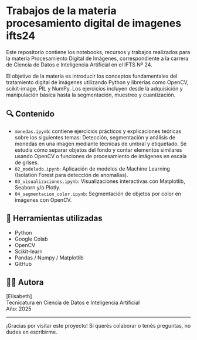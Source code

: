 # Trabajos de la materia procesamiento digital de imagenes ifts24

Este repositorio contiene los notebooks, recursos y trabajos realizados para la materia Procesamiento Digital de Imágenes, correspondiente a la carrera de Ciencia de Datos e Inteligencia Artificial en el IFTS Nº 24.

El objetivo de la materia es introducir los conceptos fundamentales del tratamiento digital de imágenes utilizando Python y librerías como OpenCV, scikit-image, PIL y NumPy. Los ejercicios incluyen desde la adquisición y manipulación básica hasta la segmentación, muestreo y cuantización.

## 🔍 Contenido

- `monedas.ipynb`: contiene ejercicios prácticos y explicaciones teóricas sobre los siguientes temas: Detección, segmentación y análisis de monedas en una imagen mediante técnicas de 
   umbral y etiquetado. Se estudia cómo separar objetos del fondo y contar elementos similares usando OpenCV o funciones de procesamiento de imágenes en escala de grises.
- `02_modelado.ipynb`: Aplicación de modelos de Machine Learning (Isolation Forest para detección de anomalías).
- `03_visualizaciones.ipynb`: Visualizaciones interactivas con Matplotlib, Seaborn y/o Plotly.
- `04_segmentacion_color.ipynb`: Segmentación de objetos por color en imágenes con OpenCV.

## 🧠 Herramientas utilizadas

- Python
- Google Colab
- OpenCV
- Scikit-learn
- Pandas / Numpy / Matplotlib
- GitHub


## 👩‍💻 Autora

[Elisabeth]  
Tecnicatura en Ciencia de Datos e Inteligencia Artificial  
Año: 2025

---

¡Gracias por visitar este proyecto! Si querés colaborar o tenés preguntas, no dudes en escribirme.


